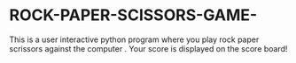 # ROCK-PAPER-SCISSORS-GAME-
This is a user interactive python program where you play rock paper scrissors against the computer . Your score is displayed on the score board!  
